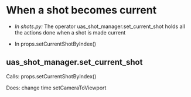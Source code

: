 
# When a shot becomes current
- *In shots.py:* The operator uas_shot_manager.set_current_shot holds all the actions done when a shot is
  made current

- In props.setCurrentShotByIndex()


## uas_shot_manager.set_current_shot

Calls:
    props.setCurrentShotByIndex()

Does:
    change time
    setCameraToViewport
